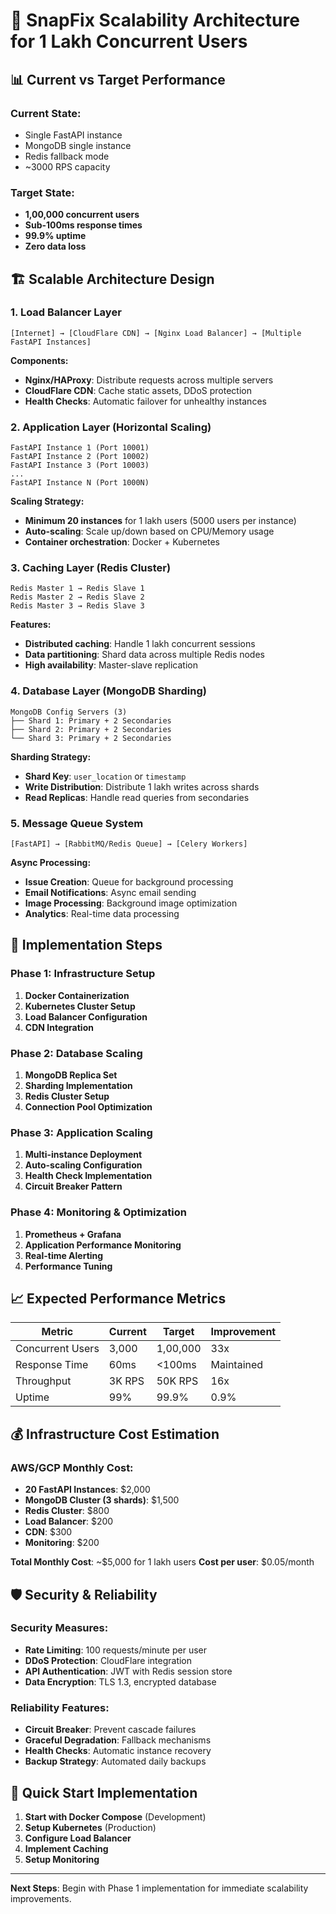 # 🚀 SnapFix Scalability Architecture for 1 Lakh Concurrent Users

## 📊 Current vs Target Performance

### Current State:
- Single FastAPI instance
- MongoDB single instance
- Redis fallback mode
- ~3000 RPS capacity

### Target State:
- **1,00,000 concurrent users**
- **Sub-100ms response times**
- **99.9% uptime**
- **Zero data loss**

## 🏗️ Scalable Architecture Design

### 1. Load Balancer Layer
```
[Internet] → [CloudFlare CDN] → [Nginx Load Balancer] → [Multiple FastAPI Instances]
```

**Components:**
- **Nginx/HAProxy**: Distribute requests across multiple servers
- **CloudFlare CDN**: Cache static assets, DDoS protection
- **Health Checks**: Automatic failover for unhealthy instances

### 2. Application Layer (Horizontal Scaling)
```
FastAPI Instance 1 (Port 10001)
FastAPI Instance 2 (Port 10002)
FastAPI Instance 3 (Port 10003)
...
FastAPI Instance N (Port 1000N)
```

**Scaling Strategy:**
- **Minimum 20 instances** for 1 lakh users (5000 users per instance)
- **Auto-scaling**: Scale up/down based on CPU/Memory usage
- **Container orchestration**: Docker + Kubernetes

### 3. Caching Layer (Redis Cluster)
```
Redis Master 1 → Redis Slave 1
Redis Master 2 → Redis Slave 2
Redis Master 3 → Redis Slave 3
```

**Features:**
- **Distributed caching**: Handle 1 lakh concurrent sessions
- **Data partitioning**: Shard data across multiple Redis nodes
- **High availability**: Master-slave replication

### 4. Database Layer (MongoDB Sharding)
```
MongoDB Config Servers (3)
├── Shard 1: Primary + 2 Secondaries
├── Shard 2: Primary + 2 Secondaries
└── Shard 3: Primary + 2 Secondaries
```

**Sharding Strategy:**
- **Shard Key**: `user_location` or `timestamp`
- **Write Distribution**: Distribute 1 lakh writes across shards
- **Read Replicas**: Handle read queries from secondaries

### 5. Message Queue System
```
[FastAPI] → [RabbitMQ/Redis Queue] → [Celery Workers]
```

**Async Processing:**
- **Issue Creation**: Queue for background processing
- **Email Notifications**: Async email sending
- **Image Processing**: Background image optimization
- **Analytics**: Real-time data processing

## 🔧 Implementation Steps

### Phase 1: Infrastructure Setup
1. **Docker Containerization**
2. **Kubernetes Cluster Setup**
3. **Load Balancer Configuration**
4. **CDN Integration**

### Phase 2: Database Scaling
1. **MongoDB Replica Set**
2. **Sharding Implementation**
3. **Redis Cluster Setup**
4. **Connection Pool Optimization**

### Phase 3: Application Scaling
1. **Multi-instance Deployment**
2. **Auto-scaling Configuration**
3. **Health Check Implementation**
4. **Circuit Breaker Pattern**

### Phase 4: Monitoring & Optimization
1. **Prometheus + Grafana**
2. **Application Performance Monitoring**
3. **Real-time Alerting**
4. **Performance Tuning**

## 📈 Expected Performance Metrics

| Metric | Current | Target | Improvement |
|--------|---------|--------|-----------|
| Concurrent Users | 3,000 | 1,00,000 | 33x |
| Response Time | 60ms | <100ms | Maintained |
| Throughput | 3K RPS | 50K RPS | 16x |
| Uptime | 99% | 99.9% | 0.9% |

## 💰 Infrastructure Cost Estimation

### AWS/GCP Monthly Cost:
- **20 FastAPI Instances**: $2,000
- **MongoDB Cluster (3 shards)**: $1,500
- **Redis Cluster**: $800
- **Load Balancer**: $200
- **CDN**: $300
- **Monitoring**: $200

**Total Monthly Cost**: ~$5,000 for 1 lakh users
**Cost per user**: $0.05/month

## 🛡️ Security & Reliability

### Security Measures:
- **Rate Limiting**: 100 requests/minute per user
- **DDoS Protection**: CloudFlare integration
- **API Authentication**: JWT with Redis session store
- **Data Encryption**: TLS 1.3, encrypted database

### Reliability Features:
- **Circuit Breaker**: Prevent cascade failures
- **Graceful Degradation**: Fallback mechanisms
- **Health Checks**: Automatic instance recovery
- **Backup Strategy**: Automated daily backups

## 🚀 Quick Start Implementation

1. **Start with Docker Compose** (Development)
2. **Setup Kubernetes** (Production)
3. **Configure Load Balancer**
4. **Implement Caching**
5. **Setup Monitoring**

---

**Next Steps**: Begin with Phase 1 implementation for immediate scalability improvements.